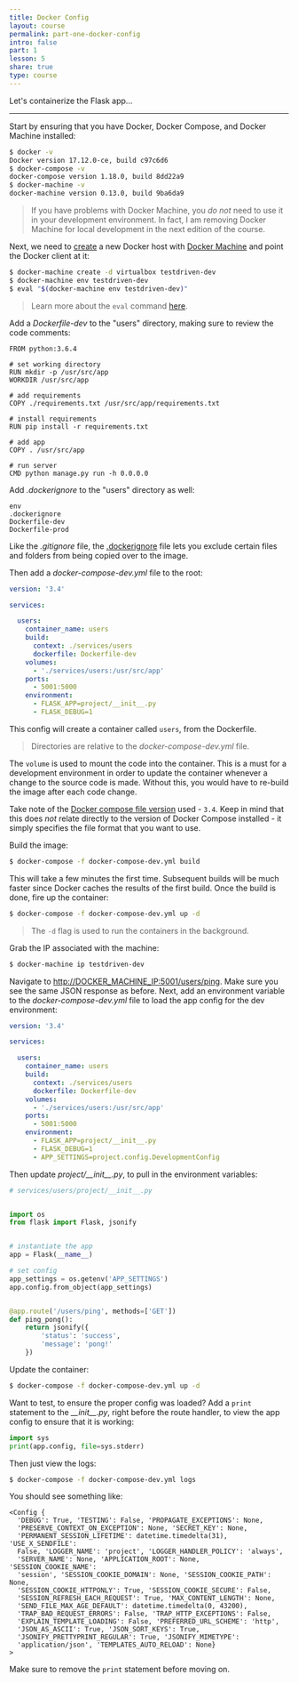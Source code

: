 ```yaml
---
title: Docker Config
layout: course
permalink: part-one-docker-config
intro: false
part: 1
lesson: 5
share: true
type: course
---
```


Let's containerize the Flask app...

---

Start by ensuring that you have Docker, Docker Compose, and Docker Machine installed:

```sh
$ docker -v
Docker version 17.12.0-ce, build c97c6d6
$ docker-compose -v
docker-compose version 1.18.0, build 8dd22a9
$ docker-machine -v
docker-machine version 0.13.0, build 9ba6da9
```

> If you have problems with Docker Machine, you *do not* need to use it in your development environment. In fact, I am removing Docker Machine for local development in the next edition of the course.

Next, we need to [create](https://docs.docker.com/machine/reference/create/) a new Docker host with [Docker Machine](https://docs.docker.com/machine/) and point the Docker client at it:

```sh
$ docker-machine create -d virtualbox testdriven-dev
$ docker-machine env testdriven-dev
$ eval "$(docker-machine env testdriven-dev)"
```

> Learn more about the `eval` command [here](https://stackoverflow.com/questions/40038572/eval-docker-machine-env-default/40040077#40040077).

Add a *Dockerfile-dev* to the "users" directory, making sure to review the code comments:

```
FROM python:3.6.4

# set working directory
RUN mkdir -p /usr/src/app
WORKDIR /usr/src/app

# add requirements
COPY ./requirements.txt /usr/src/app/requirements.txt

# install requirements
RUN pip install -r requirements.txt

# add app
COPY . /usr/src/app

# run server
CMD python manage.py run -h 0.0.0.0
```

Add *.dockerignore* to the "users" directory as well:

```
env
.dockerignore
Dockerfile-dev
Dockerfile-prod
```

Like the *.gitignore* file, the [.dockerignore](https://docs.docker.com/engine/reference/builder/#dockerignore-file) file lets you exclude certain files and folders from being copied over to the image.  

Then add a *docker-compose-dev.yml* file to the root:

```yaml
version: '3.4'

services:

  users:
    container_name: users
    build:
      context: ./services/users
      dockerfile: Dockerfile-dev
    volumes:
      - './services/users:/usr/src/app'
    ports:
      - 5001:5000
    environment:
      - FLASK_APP=project/__init__.py
      - FLASK_DEBUG=1
```

This config will create a container called `users`, from the Dockerfile.

> Directories are relative to the *docker-compose-dev.yml* file.

The `volume` is used to mount the code into the container. This is a must for a development environment in order to update the container whenever a change to the source code is made. Without this, you would have to re-build the image after each code change.

Take note of the [Docker compose file version](https://docs.docker.com/compose/compose-file/) used - `3.4`. Keep in mind that this does *not* relate directly to the version of Docker Compose installed - it simply specifies the file format that you want to use.

Build the image:

```sh
$ docker-compose -f docker-compose-dev.yml build
```

This will take a few minutes the first time. Subsequent builds will be much faster since Docker caches the results of the first build. Once the build is done, fire up the container:

```sh
$ docker-compose -f docker-compose-dev.yml up -d
```

> The `-d` flag is used to run the containers in the background.

Grab the IP associated with the machine:

```sh
$ docker-machine ip testdriven-dev
```

Navigate to [http://DOCKER_MACHINE_IP:5001/users/ping](http://DOCKER_MACHINE_IP:5001/users/ping). Make sure you see the same JSON response as before. Next, add an environment variable to the *docker-compose-dev.yml* file to load the app config for the dev environment:

```yaml
version: '3.4'

services:

  users:
    container_name: users
    build:
      context: ./services/users
      dockerfile: Dockerfile-dev
    volumes:
      - './services/users:/usr/src/app'
    ports:
      - 5001:5000
    environment:
      - FLASK_APP=project/__init__.py
      - FLASK_DEBUG=1
      - APP_SETTINGS=project.config.DevelopmentConfig
```

Then update *project/\_\_init\_\_.py*, to pull in the environment variables:

```python
# services/users/project/__init__.py


import os
from flask import Flask, jsonify


# instantiate the app
app = Flask(__name__)

# set config
app_settings = os.getenv('APP_SETTINGS')
app.config.from_object(app_settings)


@app.route('/users/ping', methods=['GET'])
def ping_pong():
    return jsonify({
        'status': 'success',
        'message': 'pong!'
    })
```

Update the container:

```sh
$ docker-compose -f docker-compose-dev.yml up -d
```

Want to test, to ensure the proper config was loaded? Add a `print` statement to the *\_\_init\_\_.py*, right before the route handler, to view the app config to ensure that it is working:

```python
import sys
print(app.config, file=sys.stderr)
```

Then just view the logs:

```sh
$ docker-compose -f docker-compose-dev.yml logs
```

You should see something like:

```
<Config {
  'DEBUG': True, 'TESTING': False, 'PROPAGATE_EXCEPTIONS': None,
  'PRESERVE_CONTEXT_ON_EXCEPTION': None, 'SECRET_KEY': None,
  'PERMANENT_SESSION_LIFETIME': datetime.timedelta(31), 'USE_X_SENDFILE':
  False, 'LOGGER_NAME': 'project', 'LOGGER_HANDLER_POLICY': 'always',
  'SERVER_NAME': None, 'APPLICATION_ROOT': None, 'SESSION_COOKIE_NAME':
  'session', 'SESSION_COOKIE_DOMAIN': None, 'SESSION_COOKIE_PATH': None,
  'SESSION_COOKIE_HTTPONLY': True, 'SESSION_COOKIE_SECURE': False,
  'SESSION_REFRESH_EACH_REQUEST': True, 'MAX_CONTENT_LENGTH': None,
  'SEND_FILE_MAX_AGE_DEFAULT': datetime.timedelta(0, 43200),
  'TRAP_BAD_REQUEST_ERRORS': False, 'TRAP_HTTP_EXCEPTIONS': False,
  'EXPLAIN_TEMPLATE_LOADING': False, 'PREFERRED_URL_SCHEME': 'http',
  'JSON_AS_ASCII': True, 'JSON_SORT_KEYS': True,
  'JSONIFY_PRETTYPRINT_REGULAR': True, 'JSONIFY_MIMETYPE':
  'application/json', 'TEMPLATES_AUTO_RELOAD': None}
>
```

Make sure to remove the `print` statement before moving on.
